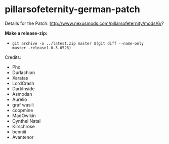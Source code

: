 # pillarsofeternity-german-patch

Details for the Patch:
http://www.nexusmods.com/pillarsofeternity/mods/6/?

**Make a release-zip:**
* `git archive -o ../latest.zip master $(git diff --name-only master..release1.0.3.0526)`

Credits:
- Pho
- Durlachion
- Xaratas
- LordCrash
- DarkInside
- Asmodan
- Aurelio
- graf wasili
- coopmine
- MadOwlkin
- Cynthel Natal
- Kirschrose
- benniii
- Avantenor
